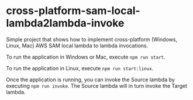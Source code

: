 # cross-platform-sam-local-lambda2lambda-invoke

Simple project that shows how to implement cross-platform (Windows, Linux, Mac) AWS SAM local lambda to lambda invocations.

To run the application in Windows or Mac, execute `npm run start`.

To run the application in Linux, execute `npm run start:linux`.

Once the application is running, you can invoke the Source lambda by executing `npm run invoke`. The Source lambda will in turn invoke the Target lambda.
